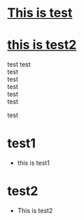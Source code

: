 # [This is test](#1-test1)  
# [this is test2](#2-test2)  
    
test
test  
test  
test  
test  
test  
test


test  
# test1  
* this is test1  

# test2  
* This is test2  


